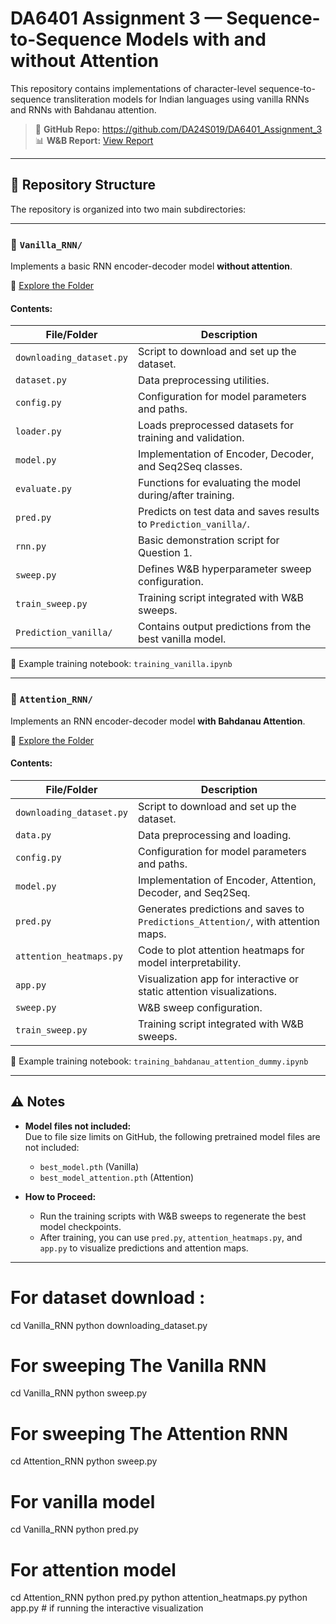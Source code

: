 
# DA6401 Assignment 3 — Sequence-to-Sequence Models with and without Attention

This repository contains implementations of character-level sequence-to-sequence transliteration models for Indian languages using vanilla RNNs and RNNs with Bahdanau attention.

> 🔗 **GitHub Repo:** https://github.com/DA24S019/DA6401_Assignment_3  
> 📊 **W&B Report:** [View Report](https://api.wandb.ai/links/da24s019-indian-institute-of-technology-madras/rtftrqpr)

---

## 📁 Repository Structure

The repository is organized into two main subdirectories:

---

### 🔹 `Vanilla_RNN/`

Implements a basic RNN encoder-decoder model **without attention**.

📂 [Explore the Folder](https://github.com/DA24S019/DA6401_Assignment_3/tree/main/Vanilla_RNN)

#### Contents:
| File/Folder | Description |
|-------------|-------------|
| `downloading_dataset.py` | Script to download and set up the dataset. |
| `dataset.py` | Data preprocessing utilities. |
| `config.py` | Configuration for model parameters and paths. |
| `loader.py` | Loads preprocessed datasets for training and validation. |
| `model.py` | Implementation of Encoder, Decoder, and Seq2Seq classes. |
| `evaluate.py` | Functions for evaluating the model during/after training. |
| `pred.py` | Predicts on test data and saves results to `Prediction_vanilla/`. |
| `rnn.py` | Basic demonstration script for Question 1. |
| `sweep.py` | Defines W&B hyperparameter sweep configuration. |
| `train_sweep.py` | Training script integrated with W&B sweeps. |
| `Prediction_vanilla/` | Contains output predictions from the best vanilla model. |

📝 Example training notebook: `training_vanilla.ipynb`

---

### 🔹 `Attention_RNN/`

Implements an RNN encoder-decoder model **with Bahdanau Attention**.

📂 [Explore the Folder](https://github.com/DA24S019/DA6401_Assignment_3/tree/main/Attention_RNN)

#### Contents:
| File/Folder | Description |
|-------------|-------------|
| `downloading_dataset.py` | Script to download and set up the dataset. |
| `data.py` | Data preprocessing and loading. |
| `config.py` | Configuration for model parameters and paths. |
| `model.py` | Implementation of Encoder, Attention, Decoder, and Seq2Seq. |
| `pred.py` | Generates predictions and saves to `Predictions_Attention/`, with attention maps. |
| `attention_heatmaps.py` | Code to plot attention heatmaps for model interpretability. |
| `app.py` | Visualization app for interactive or static attention visualizations. |
| `sweep.py` | W&B sweep configuration. |
| `train_sweep.py` | Training script integrated with W&B sweeps. |

📝 Example training notebook: `training_bahdanau_attention_dummy.ipynb`

---

## ⚠️ Notes

- **Model files not included:**  
  Due to file size limits on GitHub, the following pretrained model files are not included:
  - `best_model.pth` (Vanilla)
  - `best_model_attention.pth` (Attention)

- **How to Proceed:**
  - Run the training scripts with W&B sweeps to regenerate the best model checkpoints.
  - After training, you can use `pred.py`, `attention_heatmaps.py`, and `app.py` to visualize predictions and attention maps.

---
# For dataset download : 
cd Vanilla_RNN
python downloading_dataset.py


# For sweeping The Vanilla RNN
cd Vanilla_RNN
python sweep.py

# For sweeping The Attention RNN
cd Attention_RNN
python sweep.py

# For vanilla model
cd Vanilla_RNN
python pred.py

# For attention model
cd Attention_RNN
python pred.py
python attention_heatmaps.py
python app.py  # if running the interactive visualization

